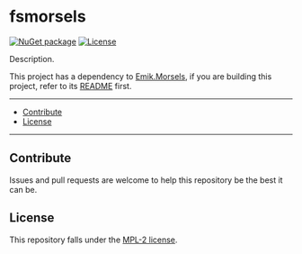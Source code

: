 # fsmorsels

[![NuGet package](https://img.shields.io/nuget/v/fsmorsels.svg?logo=NuGet)](https://www.nuget.org/packages/fsmorsels)
[![License](https://img.shields.io/github/license/Emik03/fsmorsels.svg?style=flat)](https://github.com/Emik03/fsmorsels/blob/main/LICENSE)

Description.

This project has a dependency to [Emik.Morsels](https://github.com/Emik03/Emik.Morsels), if you are building this
project, refer to its [README](https://github.com/Emik03/Emik.Morsels/blob/main/README.md) first.

---

- [Contribute](#contribute)
- [License](#license)

---

## Contribute

Issues and pull requests are welcome to help this repository be the best it can be.

## License

This repository falls under the [MPL-2 license](https://www.mozilla.org/en-US/MPL/2.0/).
